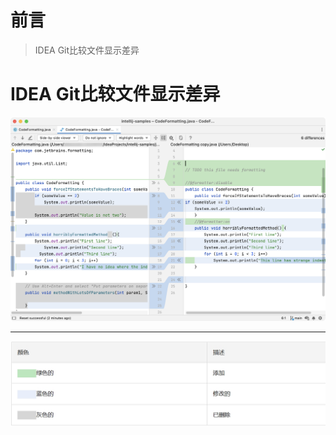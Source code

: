 # 前言

> IDEA Git比较文件显示差异

# IDEA Git比较文件显示差异

![](../../../assets/img/c/C_113.png)

---

![](../../../assets/img/c/C_114.png)

